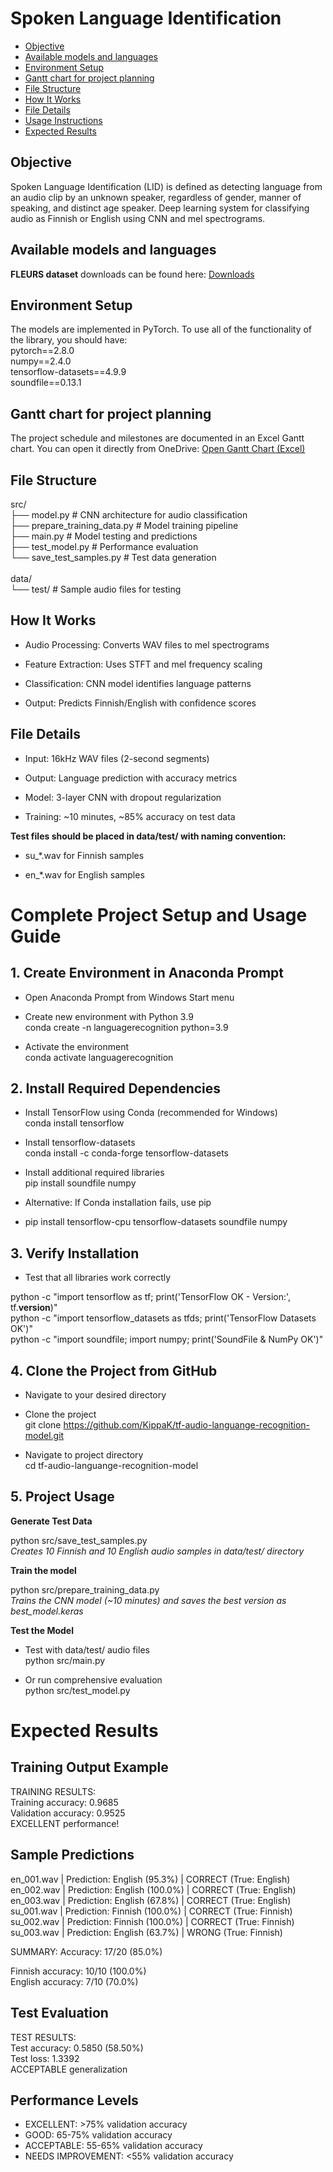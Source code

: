 # Spoken Language Identification
* [Objective](#objective)
* [Available models and languages](#available-models-and-languages)
* [Environment Setup](#environment-setup)
* [Gantt chart for project planning](#gantt-chart-for-project-planning)
* [File Structure](#file-structure)
* [How It Works](#how-it-works)
* [File Details](#file-details)
* [Usage Instructions](#usage-instructions)
* [Expected Results](#expected-results)

## Objective 
Spoken Language Identification (LID) is defined as detecting language from an audio clip by an unknown speaker, regardless of gender, manner of speaking, and distinct age speaker. Deep learning system for classifying audio as Finnish or English using CNN and mel spectrograms.

## Available models and languages
**FLEURS dataset** downloads can be found here: [Downloads](https://www.tensorflow.org/datasets/catalog/xtreme_s)

## Environment Setup
The models are implemented in PyTorch.
To use all of the functionality of the library, you should have:</br>
pytorch==2.8.0</br>
numpy==2.4.0</br>
tensorflow-datasets==4.9.9</br>
soundfile==0.13.1</br>

## Gantt chart for project planning
The project schedule and milestones are documented in an Excel Gantt chart.
You can open it directly from OneDrive:
[Open Gantt Chart (Excel)](https://1drv.ms/x/c/3c93911affd8d37b/ES31cw5MhRpEt13RNmkHWf4BVTB_VWwjtZepYwrf6UNFwQ?e=m4AKMq&nav=MTVfezAwMDAwMDAwLTAwMDEtMDAwMC0wMDAwLTAwMDAwMDAwMDAwMH0)

## File Structure

src/</br>
├── model.py                 # CNN architecture for audio classification</br>
├── prepare_training_data.py # Model training pipeline</br>
├── main.py                  # Model testing and predictions</br>
├── test_model.py            # Performance evaluation</br>
└── save_test_samples.py     # Test data generation</br>
</br>
data/</br>
└── test/                    # Sample audio files for testing</br>

## How It Works
* Audio Processing: Converts WAV files to mel spectrograms

* Feature Extraction: Uses STFT and mel frequency scaling

* Classification: CNN model identifies language patterns

* Output: Predicts Finnish/English with confidence scores

## File Details

* Input: 16kHz WAV files (2-second segments)

* Output: Language prediction with accuracy metrics

* Model: 3-layer CNN with dropout regularization

* Training: ~10 minutes, ~85% accuracy on test data

**Test files should be placed in data/test/ with naming convention:**

* su_*.wav for Finnish samples

* en_*.wav for English samples


# Complete Project Setup and Usage Guide


## 1. Create Environment in Anaconda Prompt

- Open Anaconda Prompt from Windows Start menu

- Create new environment with Python 3.9</br>
conda create -n languagerecognition python=3.9

- Activate the environment</br>
conda activate languagerecognition


## 2. Install Required Dependencies

- Install TensorFlow using Conda (recommended for Windows)</br>
conda install tensorflow

- Install tensorflow-datasets</br>
conda install -c conda-forge tensorflow-datasets

- Install additional required libraries</br>
pip install soundfile numpy

- Alternative: If Conda installation fails, use pip
- pip install tensorflow-cpu tensorflow-datasets soundfile numpy

## 3. Verify Installation

- Test that all libraries work correctly

python -c "import tensorflow as tf; print('TensorFlow OK - Version:', tf.__version__)"</br>
python -c "import tensorflow_datasets as tfds; print('TensorFlow Datasets OK')"</br>
python -c "import soundfile; import numpy; print('SoundFile & NumPy OK')"</br>

## 4. Clone the Project from GitHub

- Navigate to your desired directory
- Clone the project</br>
git clone https://github.com/KippaK/tf-audio-languange-recognition-model.git

- Navigate to project directory</br>
cd tf-audio-languange-recognition-model

## 5. Project Usage

**Generate Test Data**

python src/save_test_samples.py</br>
*Creates 10 Finnish and 10 English audio samples in data/test/ directory*

**Train the model**

python src/prepare_training_data.py</br>
*Trains the CNN model (~10 minutes) and saves the best version as best_model.keras*

**Test the Model**

- Test with data/test/ audio files</br>
python src/main.py

- Or run comprehensive evaluation</br>
python src/test_model.py


# Expected Results

## Training Output Example

TRAINING RESULTS:</br>
Training accuracy: 0.9685</br>
Validation accuracy: 0.9525</br>
EXCELLENT performance!</br>

## Sample Predictions

en_001.wav | Prediction: English (95.3%) | CORRECT (True: English)</br>
en_002.wav | Prediction: English (100.0%) | CORRECT (True: English)</br>
en_003.wav | Prediction: English (67.8%) | CORRECT (True: English)</br>
su_001.wav | Prediction: Finnish (100.0%) | CORRECT (True: Finnish)</br>
su_002.wav | Prediction: Finnish (100.0%) | CORRECT (True: Finnish)</br>
su_003.wav | Prediction: English (63.7%) | WRONG (True: Finnish)</br>


SUMMARY:
Accuracy: 17/20 (85.0%)

Finnish accuracy: 10/10 (100.0%)</br>
English accuracy: 7/10 (70.0%)</br>

## Test Evaluation

TEST RESULTS:</br>
Test accuracy: 0.5850 (58.50%)</br>
Test loss: 1.3392</br>
ACCEPTABLE generalization</br>

## Performance Levels

* EXCELLENT: >75% validation accuracy
* GOOD: 65-75% validation accuracy
* ACCEPTABLE: 55-65% validation accuracy
* NEEDS IMPROVEMENT: <55% validation accuracy

